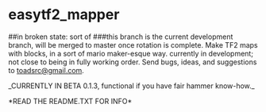 # easytf2_mapper
##in broken state: sort of
###this branch is the current development branch, will be merged to master once rotation is complete.
Make TF2 maps with blocks, in a sort of mario maker-esque way. currently in development; not close to being in fully working order. Send bugs, ideas, and suggestions to toadsrc@gmail.com.
<p>
_CURRENTLY IN BETA 0.1.3, functional if you have fair hammer know-how._
<p>
*READ THE README.TXT FOR INFO*
